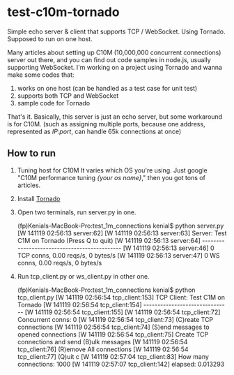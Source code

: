 test-c10m-tornado
=================
Simple echo server &amp; client that supports TCP / WebSocket. Using Tornado. Supposed to run on one host.

Many articles about setting up C10M (10,000,000 concurrent connections) server out there, and you can find out code samples in node.js, usually supporting WebSocket. I'm working on a project using Tornado and wanna make some codes that:

 1. works on one host (can be handled as a test case for unit test)
 2. supports both TCP and WebSocket
 3. sample code for Tornado

That's it. Basically, this server is just an echo server, but some workaround is for C10M. (such as assigning multiple ports, because one address, represented as *IP:port*, can handle 65k connections at once)

How to run
-------------

1. Tuning host for C10M
It varies which OS you're using. Just google "C10M performance tuning *{your os name}*," then you got tons of articles.

2. Install [Tornado](http://www.tornadoweb.org)
3. Open two terminals, run server.py in one.

    (fp)Kenials-MacBook-Pro:test_1m_connections kenial$ python server.py
    [W 141119 02:56:13 server:62]
    [W 141119 02:56:13 server:63] Server: Test C1M on Tornado (Press Q to quit)
    [W 141119 02:56:13 server:64] ---------------------------------------------
    [W 141119 02:56:13 server:46] 0 TCP conns, 0.00 reqs/s, 0 bytes/s
    [W 141119 02:56:13 server:47] 0 WS conns, 0.00 reqs/s, 0 bytes/s

4. Run tcp_client.py or ws_client.py in other one.

    (fp)Kenials-MacBook-Pro:test_1m_connections kenial$ python tcp_client.py
    [W 141119 02:56:54 tcp_client:153] TCP Client: Test C1M on Tornado
    [W 141119 02:56:54 tcp_client:154] -------------------------------
    [W 141119 02:56:54 tcp_client:155]
    [W 141119 02:56:54 tcp_client:72] Concurrent conns: 0
    [W 141119 02:56:54 tcp_client:73] (C)reate TCP connections
    [W 141119 02:56:54 tcp_client:74] (S)end messages to opened connections
    [W 141119 02:56:54 tcp_client:75] Create TCP connections and send (B)ulk messages
    [W 141119 02:56:54 tcp_client:76] (R)emove All connections
    [W 141119 02:56:54 tcp_client:77] (Q)uit
    c
    [W 141119 02:57:04 tcp_client:83] How many connections:
    1000
    [W 141119 02:57:07 tcp_client:142] elapsed: 0.013293

